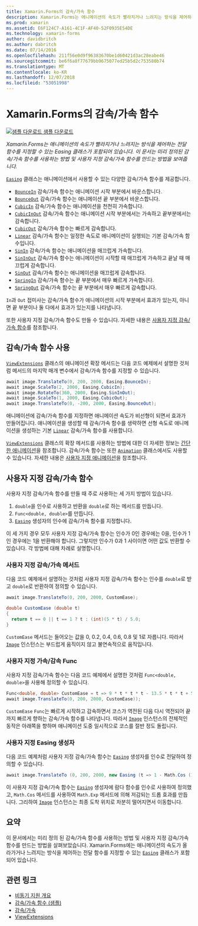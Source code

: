 ```yaml
---
title: Xamarin.Forms의 감속/가속 함수
description: Xamarin.Forms는 애니메이션의 속도가 빨라지거나 느려지는 방식을 제어하는 전달 함수를 지정할 수 있는 Easing 클래스가 포함되어 있습니다. 이 문서는 미리 정의된 감속/가속 함수를 사용하는 방법 및 사용자 지정 감속/가속 함수를 만드는 방법을 보여줍니다.
ms.prod: xamarin
ms.assetid: E6F124C7-A161-4C1F-AF40-52F0935E54DE
ms.technology: xamarin-forms
author: davidbritch
ms.author: dabritch
ms.date: 07/14/2016
ms.openlocfilehash: 211f56e0d9f96383670be1d60421d3ac28eabe46
ms.sourcegitcommit: be6f6a8f77679bb9675077ed25b5d2c753580b74
ms.translationtype: MT
ms.contentlocale: ko-KR
ms.lasthandoff: 12/07/2018
ms.locfileid: "53051998"
---
```

# <a name="easing-functions-in-xamarinforms"></a>Xamarin.Forms의 감속/가속 함수

[![샘플 다운로드](~/media/shared/download.png) 샘플 다운로드](https://developer.xamarin.com/samples/xamarin-forms/userinterface/animation/easing/)

_Xamarin.Forms는 애니메이션의 속도가 빨라지거나 느려지는 방식을 제어하는 전달 함수를 지정할 수 있는 Easing 클래스가 포함되어 있습니다. 이 문서는 미리 정의된 감속/가속 함수를 사용하는 방법 및 사용자 지정 감속/가속 함수를 만드는 방법을 보여줍니다._


[`Easing`](xref:Xamarin.Forms.Easing) 클래스는 애니메이션에서 사용할 수 있는 다양한 감속/가속 함수를 제공합니다.

- [`BounceIn`](xref:Xamarin.Forms.Easing.BounceIn) 감속/가속 함수는 애니메이션 시작 부분에서 바운스합니다.
- [`BounceOut`](xref:Xamarin.Forms.Easing.BounceOut) 감속/가속 함수는 애니메이션 끝 부분에서 바운스합니다.
- [`CubicIn`](xref:Xamarin.Forms.Easing.CubicIn) 감속/가속 함수는 애니메이션을 천천히 가속합니다.
- [`CubicInOut`](xref:Xamarin.Forms.Easing.CubicInOut) 감속/가속 함수는 애니메이션 시작 부분에서는 가속하고 끝부분에서는 감속합니다.
- [`CubicOut`](xref:Xamarin.Forms.Easing.CubicOut) 감속/가속 함수는 빠르게 감속합니다.
- [`Linear`](xref:Xamarin.Forms.Easing.Linear) 감속/가속 함수는 일정한 속도로 애니메이션이 실행되는 기본 감속/가속 함수입니다.
- [`SinIn`](xref:Xamarin.Forms.Easing.SinIn) 감속/가속 함수는 애니메이션을 매끄럽게 가속합니다.
- [`SinInOut`](xref:Xamarin.Forms.Easing.SinInOut) 감속/가속 함수는 애니메이션이 시작할 때 매끄럽게 가속하고 끝날 때 매끄럽게 감속합니다.
- [`SinOut`](xref:Xamarin.Forms.Easing.SinOut) 감속/가속 함수는 애니메이션을 매끄럽게 감속합니다.
- [`SpringIn`](xref:Xamarin.Forms.Easing.SpringIn) 감속/가속 함수는 끝 부분에서 매우 빠르게 가속합니다.
- [`SpringOut`](xref:Xamarin.Forms.Easing.SpringOut) 감속/가속 함수는 끝 부분에서 매우 빠르게 감속합니다.

`In`과 `Out` 접미사는 감속/가속 함수가 애니메이션의 시작 부분에서 효과가 있는지, 아니면 끝 부분이나 둘 다에서 효과가 있는지를 나타냅니다.

또한 사용자 지정 감속/가속 함수도 만들 수 있습니다. 자세한 내용은 [사용자 지정 감속/가속 함수](#customeasing)를 참조합니다.

## <a name="consuming-an-easing-function"></a>감속/가속 함수 사용

[`ViewExtensions`](xref:Xamarin.Forms.ViewExtensions) 클래스의 애니메이션 확장 메서드는 다음 코드 예제에서 설명한 것처럼 메서드의 마지막 매개 변수에서 감속/가속 함수를 지정할 수 있습니다.

```csharp
await image.TranslateTo(0, 200, 2000, Easing.BounceIn);
await image.ScaleTo(2, 2000, Easing.CubicIn);
await image.RotateTo(360, 2000, Easing.SinInOut);
await image.ScaleTo(1, 2000, Easing.CubicOut);
await image.TranslateTo(0, -200, 2000, Easing.BounceOut);
```

애니메이션에 감속/가속 함수를 지정하면 애니메이션 속도가 비선형이 되면서 효과가 만들어집니다. 애니메이션을 생성할 때 감속/가속 함수를 생략하면 선형 속도로 애니메이션을 생성하는 기본 [`Linear`](xref:Xamarin.Forms.Easing.Linear) 감속/가속 함수를 사용합니다.

[`ViewExtensions`](xref:Xamarin.Forms.ViewExtensions) 클래스의 확장 메서드를 사용하는 방법에 대한 더 자세한 정보는 [간단한 애니메이션](~/xamarin-forms/user-interface/animation/simple.md)을 참조합니다. 감속/가속 함수는 또한 [`Animation`](xref:Xamarin.Forms.Animation) 클래스에서도 사용할 수 있습니다. 자세한 내용은 [사용자 지정 애니메이션](~/xamarin-forms/user-interface/animation/custom.md)을 참조합니다.

<a name="customeasing" />

## <a name="custom-easing-functions"></a>사용자 지정 감속/가속 함수

사용자 지정 감속/가속 함수를 만들 때 주로 사용하는 세 가지 방법이 있습니다.

1. `double`을 인수로 사용하고 반환을 `double`로 하는 메서드를 만듭니다.
1. `Func<double, double>`를 만듭니다.
1. [`Easing`](xref:Xamarin.Forms.Easing) 생성자의 인수에 감속/가속 함수를 지정합니다.

이 세 가지 경우 모두 사용자 지정 감속/가속 함수는 인수가 0인 경우에는 0을, 인수가 1인 경우에는 1을 반환해야 합니다. 그렇지만 인수가 0과 1 사이이면 어떤 값도 반환할 수 있습니다. 각 방법에 대해 차례로 설명합니다.

### <a name="custom-easing-method"></a>사용자 지정 감속/가속 메서드

다음 코드 예제에서 설명하는 것처럼 사용자 지정 감속/가속 함수는 인수를 `double`로 받고 `double`로 반환하여 정의할 수 있습니다.

```csharp
await image.TranslateTo(0, 200, 2000, CustomEase);

double CustomEase (double t)
{
  return t == 0 || t == 1 ? t : (int)(5 * t) / 5.0;
}
```

`CustomEase` 메서드는 들어오는 값을 0, 0.2, 0.4, 0.6, 0.8 및 1로 자릅니다. 따라서 [`Image`](xref:Xamarin.Forms.Image) 인스턴스는 부드럽게 움직이지 않고 불연속적으로 움직입니다.

### <a name="custom-easing-func"></a>사용자 지정 가속/감속 Func

사용자 지정 감속/가속 함수는 다음 코드 예제에서 설명한 것처럼 `Func<double, double>`을 사용해 정의할 수 있습니다.

```csharp
Func<double, double> CustomEase = t => 9 * t * t * t - 13.5 * t * t + 5.5 * t;
await image.TranslateTo(0, 200, 2000, CustomEase));
```

`CustomEase` `Func`는 빠르게 시작하고 감속하면서 코스가 역전된 다음 다시 역전되어 끝까지 빠르게 향하는 감속/가속 함수를 나타냅니다. 따라서 [`Image`](xref:Xamarin.Forms.Image) 인스턴스의 전체적인 동작은 아래쪽을 향하며 애니메이션 도중 일시적으로 코스를 절반 정도 돌립니다.

### <a name="custom-easing-constructor"></a>사용자 지정 Easing 생성자

다음 코드 예제처럼 사용자 지정 감속/가속 함수는 [`Easing`](xref:Xamarin.Forms.Easing) 생성자를 인수로 전달하여 정의할 수 있습니다.

```csharp
await image.TranslateTo (0, 200, 2000, new Easing (t => 1 - Math.Cos (10 * Math.PI * t) * Math.Exp (-5 * t)));
```

이 사용자 지정 감속/가속 함수는 [`Easing`](xref:Xamarin.Forms.Easing) 생성자에 람다 함수를 인수로 사용하여 정의했고, `Math.Cos` 메서드를 사용하여 `Math.Exp` 메서드에 의해 저감되는 드롭 효과를 만듭니다. 그리하여 [`Image`](xref:Xamarin.Forms.Image) 인스턴스는 최종 도착 위치로 차분히 떨어지면서 이동합니다.

## <a name="summary"></a>요약

이 문서에서는 미리 정의 된 감속/가속 함수를 사용하는 방법 및 사용자 지정 감속/가속 함수를 만드는 방법을 살펴보았습니다. Xamarin.Forms에는 애니메이션의 속도가 올라가거나 느려지는 방식을 제어하는 전달 함수를 지정할 수 있는 [`Easing`](xref:Xamarin.Forms.Easing) 클래스가 포함되어 있습니다.



## <a name="related-links"></a>관련 링크

- [비동기 지원 개요](~/cross-platform/platform/async.md)
- [감속/가속 함수 (샘플)](https://developer.xamarin.com/samples/xamarin-forms/userinterface/animation/easing/)
- [감속/가속](xref:Xamarin.Forms.Easing)
- [ViewExtensions](xref:Xamarin.Forms.ViewExtensions)
